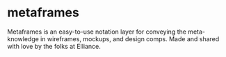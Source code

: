 metaframes
==========

Metaframes is an easy-to-use notation layer for conveying the meta-knowledge in wireframes, mockups, and design comps. Made and shared with love by the folks at Elliance.
